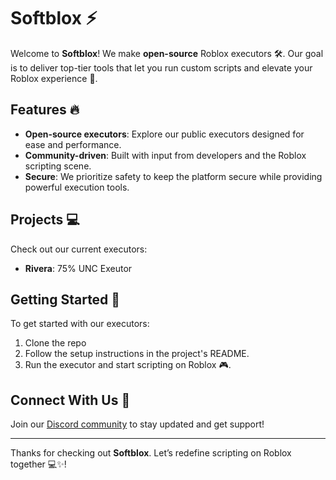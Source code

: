 # Softblox ⚡

Welcome to **Softblox**! We make **open-source** Roblox executors 🛠️. Our goal is to deliver top-tier tools that let you run custom scripts and elevate your Roblox experience 🚀.

## Features 🔥

- **Open-source executors**: Explore our public executors designed for ease and performance.
- **Community-driven**: Built with input from developers and the Roblox scripting scene.
- **Secure**: We prioritize safety to keep the platform secure while providing powerful execution tools.

## Projects 💻

Check out our current executors:

- **Rivera**: 75% UNC Exeutor

## Getting Started 🚀

To get started with our executors:

1. Clone the repo
2. Follow the setup instructions in the project's README.
3. Run the executor and start scripting on Roblox 🎮.

## Connect With Us 🔗

Join our [Discord community](https://discord.gg/jvDKuMVjQA) to stay updated and get support!

---

Thanks for checking out **Softblox**. Let’s redefine scripting on Roblox together 💻✨!
